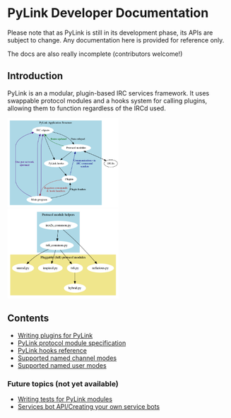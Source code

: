 # PyLink Developer Documentation

Please note that as PyLink is still in its development phase, its APIs are subject to change.
Any documentation here is provided for reference only.

The docs are also really incomplete (contributors welcome!)

## Introduction

PyLink is an a modular, plugin-based IRC services framework. It uses swappable protocol modules and a hooks system for calling plugins, allowing them to function regardless of the IRCd used.

<img src="core-structure.png" width="50%" height="50%"> <img src="protocol-modules.png" width="50%" height="50%">

## Contents

- [Writing plugins for PyLink](writing-plugins.md)
- [PyLink protocol module specification](pmodule-spec.md)
- [PyLink hooks reference](hooks-reference.md)
- [Supported named channel modes](channel-modes.csv)
- [Supported named user modes](user-modes.csv)

### Future topics (not yet available)
- [Writing tests for PyLink modules](writing-tests.md)
- [Services bot API/Creating your own service bots](services-api.md)
